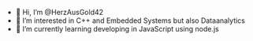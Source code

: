 - 👋 Hi, I’m @HerzAusGold42
- 👀 I’m interested in C++ and Embedded Systems but also Dataanalytics
- 🌱 I’m currently learning developing in JavaScript using node.js
